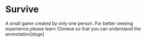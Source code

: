 # Survive
A small game created by only one person.
For better viewing experience,please learn Chinese so that you can understand the annnotation[doge]
